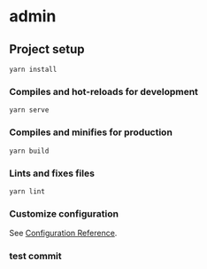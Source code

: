 <!--
 * @Author: 方小宇
 * @Date: 2021-04-16 15:43:55
 * @LastEditors: 方小宇
 * @LastEditTime: 2021-04-19 16:21:36
 * @Description: 大威天龙,宇哥出马,没有bug
-->
# admin

## Project setup
```
yarn install
```

### Compiles and hot-reloads for development
```
yarn serve
```

### Compiles and minifies for production
```
yarn build
```

### Lints and fixes files
```
yarn lint
```

### Customize configuration
See [Configuration Reference](https://cli.vuejs.org/config/).



### test commit